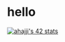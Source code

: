 <h1>hello</h1>


[![ahajji's 42 stats](https://badge.mediaplus.ma/black/ahajji)](https://github.com/karimhajji1)
